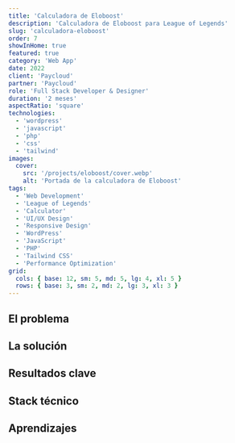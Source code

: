 ```yaml
---
title: 'Calculadora de Eloboost'
description: 'Calculadora de Eloboost para League of Legends'
slug: 'calculadora-eloboost'
order: 7
showInHome: true
featured: true
category: 'Web App'
date: 2022
client: 'Paycloud'
partner: 'Paycloud'
role: 'Full Stack Developer & Designer'
duration: '2 meses'
aspectRatio: 'square'
technologies:
  - 'wordpress'
  - 'javascript'
  - 'php'
  - 'css'
  - 'tailwind'
images:
  cover:
    src: '/projects/eloboost/cover.webp'
    alt: 'Portada de la calculadora de Eloboost'
tags:
  - 'Web Development'
  - 'League of Legends'
  - 'Calculator'
  - 'UI/UX Design'
  - 'Responsive Design'
  - 'WordPress'
  - 'JavaScript'
  - 'PHP'
  - 'Tailwind CSS'
  - 'Performance Optimization'
grid:
  cols: { base: 12, sm: 5, md: 5, lg: 4, xl: 5 }
  rows: { base: 3, sm: 2, md: 2, lg: 3, xl: 3 }
---
```


## El problema

## La solución

## Resultados clave

## Stack técnico

## Aprendizajes
